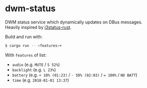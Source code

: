 # dwm-status

DWM status service which dynamically updates on DBus messages.
Heavily inspired by [i3status-rust](https://github.com/greshake/i3status-rust).

Build and run with:
```sh
$ cargo run -- <features>+
```

With `features` of list:

 * `audio` (e.g. `MUTE` / `S 52%`)
 * `backlight` (e.g. `L 23%`)
 * `battery` (e.g. `+ 10% (01:23)` / `- 50% (02:03)` / `= 100%` / `NO BATT`)
 * `time` (e.g. `2018-01-01 13:37`)

